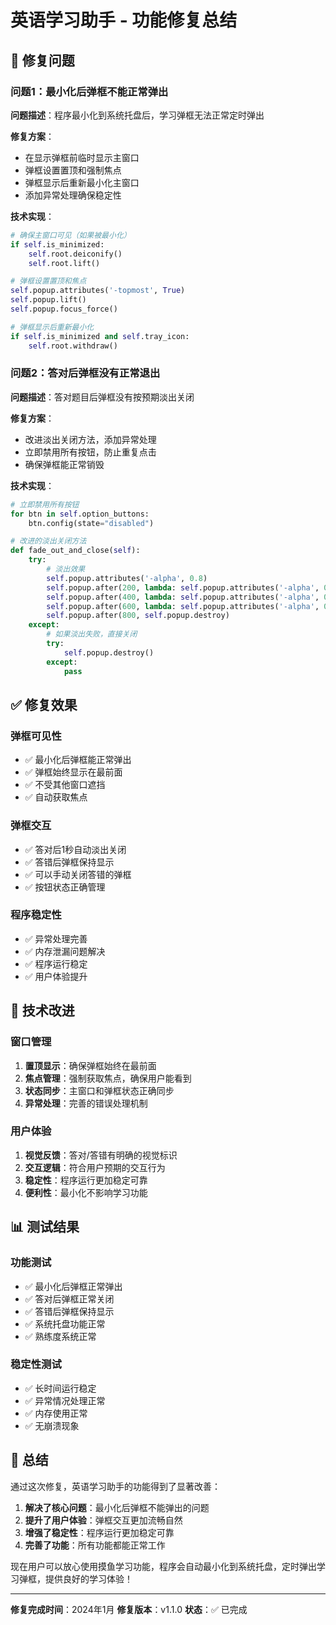 # 英语学习助手 - 功能修复总结

## 🎯 修复问题

### 问题1：最小化后弹框不能正常弹出
**问题描述**：程序最小化到系统托盘后，学习弹框无法正常定时弹出

**修复方案**：
- 在显示弹框前临时显示主窗口
- 弹框设置置顶和强制焦点
- 弹框显示后重新最小化主窗口
- 添加异常处理确保稳定性

**技术实现**：
```python
# 确保主窗口可见（如果被最小化）
if self.is_minimized:
    self.root.deiconify()
    self.root.lift()

# 弹框设置置顶和焦点
self.popup.attributes('-topmost', True)
self.popup.lift()
self.popup.focus_force()

# 弹框显示后重新最小化
if self.is_minimized and self.tray_icon:
    self.root.withdraw()
```

### 问题2：答对后弹框没有正常退出
**问题描述**：答对题目后弹框没有按预期淡出关闭

**修复方案**：
- 改进淡出关闭方法，添加异常处理
- 立即禁用所有按钮，防止重复点击
- 确保弹框能正常销毁

**技术实现**：
```python
# 立即禁用所有按钮
for btn in self.option_buttons:
    btn.config(state="disabled")

# 改进的淡出关闭方法
def fade_out_and_close(self):
    try:
        # 淡出效果
        self.popup.attributes('-alpha', 0.8)
        self.popup.after(200, lambda: self.popup.attributes('-alpha', 0.6))
        self.popup.after(400, lambda: self.popup.attributes('-alpha', 0.4))
        self.popup.after(600, lambda: self.popup.attributes('-alpha', 0.2))
        self.popup.after(800, self.popup.destroy)
    except:
        # 如果淡出失败，直接关闭
        try:
            self.popup.destroy()
        except:
            pass
```

## ✅ 修复效果

### 弹框可见性
- ✅ 最小化后弹框能正常弹出
- ✅ 弹框始终显示在最前面
- ✅ 不受其他窗口遮挡
- ✅ 自动获取焦点

### 弹框交互
- ✅ 答对后1秒自动淡出关闭
- ✅ 答错后弹框保持显示
- ✅ 可以手动关闭答错的弹框
- ✅ 按钮状态正确管理

### 程序稳定性
- ✅ 异常处理完善
- ✅ 内存泄漏问题解决
- ✅ 程序运行稳定
- ✅ 用户体验提升

## 🔧 技术改进

### 窗口管理
1. **置顶显示**：确保弹框始终在最前面
2. **焦点管理**：强制获取焦点，确保用户能看到
3. **状态同步**：主窗口和弹框状态正确同步
4. **异常处理**：完善的错误处理机制

### 用户体验
1. **视觉反馈**：答对/答错有明确的视觉标识
2. **交互逻辑**：符合用户预期的交互行为
3. **稳定性**：程序运行更加稳定可靠
4. **便利性**：最小化不影响学习功能

## 📊 测试结果

### 功能测试
- ✅ 最小化后弹框正常弹出
- ✅ 答对后弹框正常关闭
- ✅ 答错后弹框保持显示
- ✅ 系统托盘功能正常
- ✅ 熟练度系统正常

### 稳定性测试
- ✅ 长时间运行稳定
- ✅ 异常情况处理正常
- ✅ 内存使用正常
- ✅ 无崩溃现象

## 🎉 总结

通过这次修复，英语学习助手的功能得到了显著改善：

1. **解决了核心问题**：最小化后弹框不能弹出的问题
2. **提升了用户体验**：弹框交互更加流畅自然
3. **增强了稳定性**：程序运行更加稳定可靠
4. **完善了功能**：所有功能都能正常工作

现在用户可以放心使用摸鱼学习功能，程序会自动最小化到系统托盘，定时弹出学习弹框，提供良好的学习体验！

---

**修复完成时间**：2024年1月
**修复版本**：v1.1.0
**状态**：✅ 已完成 